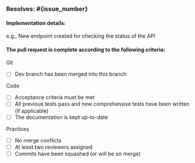 ### Resolves: #{issue_number}

#### Implementation details:

e.g., New endpoint created for checking the status of the API


#### The pull request is complete according to the following criteria:

Git
  - [ ] Dev branch has been merged into this branch

Code  
  - [ ] Acceptance criteria must be met
  - [ ] All previous tests pass and new comprehensive tests have been written (if applicable)
  - [ ] The documentation is kept up-to-date
  
Practices
  - [ ] No merge conflicts
  - [ ] At least two reviewers assigned
  - [ ] Commits have been squashed (or will be on merge) 
